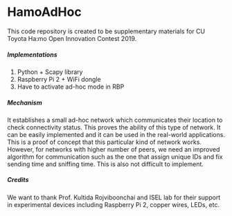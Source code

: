 # HamoAdHoc
This code repository is created to be supplementary materials for CU Toyota Ha:mo Open Innovation Contest 2019.

##### Implementations
1. Python + Scapy library
2. Raspberry Pi 2 + WiFi dongle
3. Have to activate ad-hoc mode in RBP

##### Mechanism
It establishes a small ad-hoc network which communicates their location to check connectivity status. This proves the ability of this type of network. It can be easily implemented and it can be used in the real-world applications. This is a proof of concept that this particular kind of network works. However, for networks with higher number of peers, we need an improved algorithm for communication such as the one that assign unique IDs and fix sending time and sniffing time. This is also not difficult to implement.

##### Credits
We want to thank Prof. Kultida Rojviboonchai and ISEL lab for their support in experimental devices including Raspberry Pi 2, copper wires, LEDs, etc.